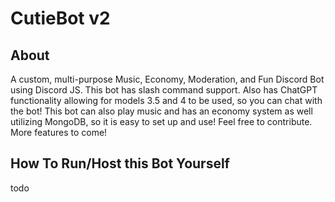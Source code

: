# CutieBot v2

## About

A custom, multi-purpose Music, Economy, Moderation, and Fun Discord Bot using Discord JS. This bot has slash command support. Also has ChatGPT functionality allowing for models 3.5 and 4 to be used, so you can chat with the bot! This bot can also play music and has an economy system as well utilizing MongoDB, so it is easy to set up and use! Feel free to contribute.
More features to come!

## How To Run/Host this Bot Yourself

todo
